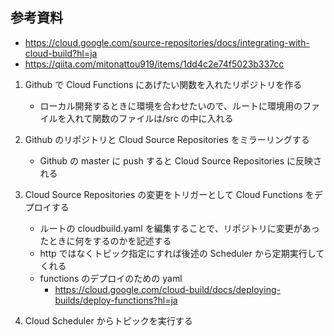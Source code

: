 ## 参考資料

- https://cloud.google.com/source-repositories/docs/integrating-with-cloud-build?hl=ja
- https://qiita.com/mitonattou919/items/1dd4c2e74f5023b337cc

1. Github で Cloud Functions にあげたい関数を入れたリポジトリを作る

   - ローカル開発するときに環境を合わせたいので、ルートに環境用のファイルを入れて関数のファイルは/src の中に入れる

2. Github のリポジトリと Cloud Source Repositories をミラーリングする

   - Github の master に push すると Cloud Source Repositories に反映される

3. Cloud Source Repositories の変更をトリガーとして Cloud Functions をデプロイする

   - ルートの cloudbuild.yaml を編集することで、リポジトリに変更があったときに何をするのかを記述する
   - http ではなくトピック指定にすれば後述の Scheduler から定期実行してくれる
   - functions のデプロイのための yaml
     - https://cloud.google.com/cloud-build/docs/deploying-builds/deploy-functions?hl=ja

4. Cloud Scheduler からトピックを実行する

